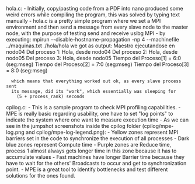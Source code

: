 hola.c:
    - Initially, copy/pasting code from a PDF into nano produced some weird
      errors while compiling the program, this was solved by typing text
      manually
    - hola.c is a pretty simple program where we set a MPI environment and then
      send a message from every slave node to the master node, with the purpose
      of testing send and receive usibg MPI
    - by executing: mpirun --disable-hostname-propagation -np 4 
                    --machinefile ../maquinas.txt ./hola/hola
      we got as output:
        Maestro ejecutandose en nodo04
        Del proceso 1: Hola, desde nodo04
        Del proceso 2: Hola, desde nodo05
        Del proceso 3: Hola, desde nodo05
        Tiempo del Proceso[1] = 6:0 (seg:mseg)
        Tiempo del Proceso[2] = 7:0 (seg:mseg)
        Tiempo del Proceso[3] = 8:0 (seg:mseg)

      which means that everything worked out ok, as every slave process sent
      its message, did its "work", which essentially was sleeping for 
        (5 + process_rank) seconds

cpilog.c:
    - This is a sample program to check MPI profiling capabilities.
    - MPE is really basic regarding usability, one have to set "log points"
      to indicate the system where one want to measure execution time
    - As we can see in the jumpshot screenshots inside the cpilog folder
      (cpilog/mpe-log.png and cpilog/mpe-log-legend.png):
        - Yellow zones represent MPI barriers set in the code to synchronize
          the execution of all processes
        - Dark blue zones represent Compute time
        - Purple zones are Reduce time, process 1 almost always gets longer 
          time in this zone because it has to accumulate values
        - Fast machines have longer Barrier time because they have to wait for
          the others' Broadcasts to occur and get to synchronization point.
    - MPE is a great tool to identify bottlenecks and test different solutions
      for the ones found.